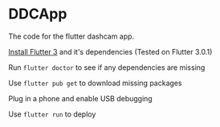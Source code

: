 # DDCApp
The code for the flutter dashcam app.

[Install Flutter 3](https://docs.flutter.dev/get-started/install) and it's dependencies (Tested on Flutter 3.0.1)

Run `flutter doctor` to see if any dependencies are missing

Use `flutter pub get` to download missing packages

Plug in a phone and enable USB debugging

Use `flutter run` to deploy

